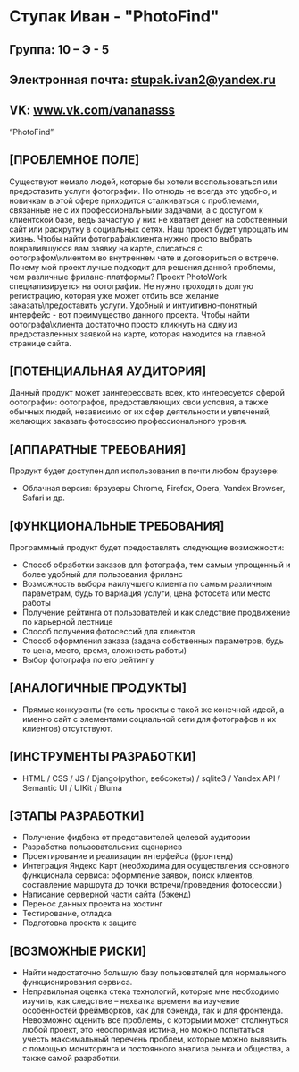 # Ступак Иван - "PhotoFind"
## Группа: 10 – Э - 5
## Электронная почта: stupak.ivan2@yandex.ru
## VK: www.vk.com/vananasss
“PhotoFind”
## [ПРОБЛЕМНОЕ ПОЛЕ]
Существуют немало людей, которые бы хотели воспользоваться или предоставить услуги фотографии. Но отнюдь не всегда это удобно, и новичкам в этой сфере приходится сталкиваться с проблемами, связанные не с их профессиональными задачами, а с доступом к клиентской базе, ведь зачастую у них не хватает денег на собственный сайт или раскрутку в социальных сетях. Наш проект будет упрощать им жизнь. Чтобы найти фотографа\клиента нужно просто выбрать понравившуюся вам заявку на карте, списаться с фотографом\клиентом во внутреннем чате и договориться о встрече. Почему мой проект лучше подходит для решения данной проблемы, чем различные фриланс-платформы? Проект PhotoWork специализируется на фотографии. Не нужно проходить долгую регистрацию, которая уже может отбить все желание заказать\предоставить услуги. Удобный и интуитивно-понятный интерфейс - вот преимущество данного проекта. Чтобы найти фотографа\клиента достаточно просто кликнуть на одну из предоставленных заявкой на карте, которая находится на главной странице сайта.
## [ПОТЕНЦИАЛЬНАЯ АУДИТОРИЯ]
Данный продукт может заинтересовать всех, кто интересуется сферой фотографии: фотографов, предоставляющих свои условия, а также обычных людей, независимо от их сфер деятельности и увлечений, желающих заказать фотосессию профессионального уровня.
## [АППАРАТНЫЕ ТРЕБОВАНИЯ]
Продукт будет доступен для использования в почти любом браузере:
+	Облачная версия: браузеры Chrome, Firefox, Opera, Yandex Browser, Safari и др.
## [ФУНКЦИОНАЛЬНЫЕ ТРЕБОВАНИЯ]
Программный продукт будет предоставлять следующие возможности:
+	Способ обработки заказов для фотографа, тем самым упрощенный и более удобный для пользования фриланс 
+	Возможность выбора наилучшего клиента по самым различным параметрам, будь то вариация услуги, цена фотосета или место работы
+	Получение рейтинга от пользователей и как следствие продвижение по карьерной лестнице 
+	Способ получения фотосессий для клиентов
+	Способ оформления заказа (задача собственных параметров, будь то цена, место, время, сложность работы)
+	Выбор фотографа по его рейтингу
## [АНАЛОГИЧНЫЕ ПРОДУКТЫ]
+	Прямые конкуренты (то есть проекты с такой же конечной идеей, а именно сайт с элементами социальной сети для фотографов и их клиентов) отсутствуют.
## [ИНСТРУМЕНТЫ РАЗРАБОТКИ]
+	HTML / CSS / JS / Django(python, вебсокеты) / sqlite3 / Yandex API / Semantic UI / UIKit / Bluma
## [ЭТАПЫ РАЗРАБОТКИ]
+	Получение фидбека от представителей целевой аудитории
+	Разработка пользовательских сценариев
+	Проектирование и реализация интерфейса (фронтенд)
+	Интеграция Яндекс Карт (необходима для осуществления основного функционала сервиса: оформление заявок, поиск клиентов, составление маршрута до точки встречи/проведения фотосессии.)
+	Написание серверной части сайта (бэкенд)
+	Перенос данных проекта на хостинг
+	Тестирование, отладка
+	Подготовка проекта к защите
## [ВОЗМОЖНЫЕ РИСКИ]
+	Найти недостаточно большую базу пользователей для нормального функционирования сервиса.
+	Неправильная оценка стека технологий, которые мне необходимо изучить, как следствие – нехватка времени на изучение особенностей фреймворков, как для бэкенда, так и для фронтенда.
Невозможно оценить все проблемы, с которыми может столкнуться любой проект, это неоспоримая истина, но можно попытаться учесть максимальный перечень проблем, которые можно вывявить с помощью мониторинга и постоянного анализа рынка и общества, а также самой разработки.

